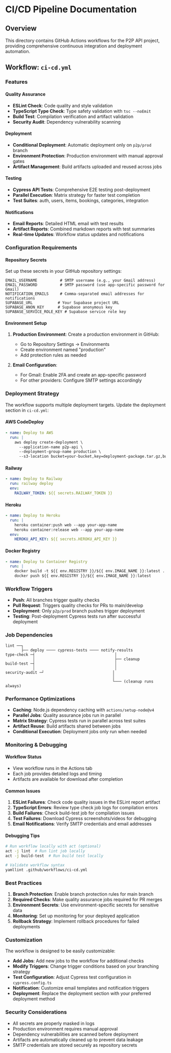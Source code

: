 # CI/CD Pipeline Documentation

## Overview

This directory contains GitHub Actions workflows for the P2P API project, providing comprehensive continuous integration and deployment automation.

## Workflow: `ci-cd.yml`

### Features

#### Quality Assurance
- **ESLint Check**: Code quality and style validation
- **TypeScript Type Check**: Type safety validation with `tsc --noEmit`
- **Build Test**: Compilation verification and artifact validation
- **Security Audit**: Dependency vulnerability scanning

#### Deployment
- **Conditional Deployment**: Automatic deployment only on `p2p/prod` branch
- **Environment Protection**: Production environment with manual approval gates
- **Artifact Management**: Build artifacts uploaded and reused across jobs

#### Testing
- **Cypress API Tests**: Comprehensive E2E testing post-deployment
- **Parallel Execution**: Matrix strategy for faster test completion
- **Test Suites**: auth, users, items, bookings, categories, integration

#### Notifications
- **Email Reports**: Detailed HTML email with test results
- **Artifact Reports**: Combined markdown reports with test summaries
- **Real-time Updates**: Workflow status updates and notifications

### Configuration Requirements

#### Repository Secrets

Set up these secrets in your GitHub repository settings:

```
EMAIL_USERNAME          # SMTP username (e.g., your Gmail address)
EMAIL_PASSWORD          # SMTP password (use app-specific password for Gmail)
NOTIFICATION_EMAILS     # Comma-separated email addresses for notifications
SUPABASE_URL           # Your Supabase project URL
SUPABASE_ANON_KEY      # Supabase anonymous key
SUPABASE_SERVICE_ROLE_KEY # Supabase service role key
```

#### Environment Setup

1. **Production Environment**: Create a production environment in GitHub:
   - Go to Repository Settings → Environments
   - Create environment named "production"
   - Add protection rules as needed

2. **Email Configuration**: 
   - For Gmail: Enable 2FA and create an app-specific password
   - For other providers: Configure SMTP settings accordingly

### Deployment Strategy

The workflow supports multiple deployment targets. Update the deployment section in `ci-cd.yml`:

#### AWS CodeDeploy
```yaml
- name: Deploy to AWS
  run: |
    aws deploy create-deployment \
      --application-name p2p-api \
      --deployment-group-name production \
      --s3-location bucket=your-bucket,key=deployment-package.tar.gz,bundleType=tgz
```

#### Railway
```yaml
- name: Deploy to Railway
  run: railway deploy
  env:
    RAILWAY_TOKEN: ${{ secrets.RAILWAY_TOKEN }}
```

#### Heroku
```yaml
- name: Deploy to Heroku
  run: |
    heroku container:push web --app your-app-name
    heroku container:release web --app your-app-name
  env:
    HEROKU_API_KEY: ${{ secrets.HEROKU_API_KEY }}
```

#### Docker Registry
```yaml
- name: Deploy to Container Registry
  run: |
    docker build -t ${{ env.REGISTRY }}/${{ env.IMAGE_NAME }}:latest .
    docker push ${{ env.REGISTRY }}/${{ env.IMAGE_NAME }}:latest
```

### Workflow Triggers

- **Push**: All branches trigger quality checks
- **Pull Request**: Triggers quality checks for PRs to main/develop
- **Deployment**: Only `p2p/prod` branch pushes trigger deployment
- **Testing**: Post-deployment Cypress tests run after successful deployment

### Job Dependencies

```
lint ──┐
       ├── deploy ──── cypress-tests ──── notify-results
type-check ─┤                                   │
            │                                   ├── cleanup
build-test ─┤                                   │
            │                                   │
security-audit ─┘                              │
                                               │
                                               └─── (cleanup runs always)
```

### Performance Optimizations

- **Caching**: Node.js dependency caching with `actions/setup-node@v4`
- **Parallel Jobs**: Quality assurance jobs run in parallel
- **Matrix Strategy**: Cypress tests run in parallel across test suites
- **Artifact Reuse**: Build artifacts shared between jobs
- **Conditional Execution**: Deployment jobs only run when needed

### Monitoring & Debugging

#### Workflow Status
- View workflow runs in the Actions tab
- Each job provides detailed logs and timing
- Artifacts are available for download after completion

#### Common Issues
1. **ESLint Failures**: Check code quality issues in the ESLint report artifact
2. **TypeScript Errors**: Review type check job logs for compilation errors
3. **Build Failures**: Check build-test job for compilation issues
4. **Test Failures**: Download Cypress screenshots/videos for debugging
5. **Email Notifications**: Verify SMTP credentials and email addresses

#### Debugging Tips
```bash
# Run workflow locally with act (optional)
act -j lint  # Run lint job locally
act -j build-test  # Run build test locally

# Validate workflow syntax
yamllint .github/workflows/ci-cd.yml
```

### Best Practices

1. **Branch Protection**: Enable branch protection rules for main branch
2. **Required Checks**: Make quality assurance jobs required for PR merges
3. **Environment Secrets**: Use environment-specific secrets for sensitive data
4. **Monitoring**: Set up monitoring for your deployed application
5. **Rollback Strategy**: Implement rollback procedures for failed deployments

### Customization

The workflow is designed to be easily customizable:

- **Add Jobs**: Add new jobs to the workflow for additional checks
- **Modify Triggers**: Change trigger conditions based on your branching strategy
- **Test Configuration**: Adjust Cypress test configuration in `cypress.config.ts`
- **Notification**: Customize email templates and notification triggers
- **Deployment**: Replace the deployment section with your preferred deployment method

### Security Considerations

- All secrets are properly masked in logs
- Production environment requires manual approval
- Dependency vulnerabilities are scanned before deployment
- Artifacts are automatically cleaned up to prevent data leakage
- SMTP credentials are stored securely as repository secrets